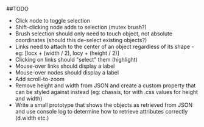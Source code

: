 ##TODO

* Click node to toggle selection
* Shift-clicking node adds to selection (mutex brush?)
* Brush selection should only need to touch object, not absolute coordinates (should this de-select existing objects?)
* Links need to attach to the center of an object regardless of its shape - eg: [locx + (width / 2), locy + (height / 2)]
* Clicking on links should "select" them (highlight)
* Mouse-over links should display a label
* Mouse-over nodes should display a label
* Add scroll-to-zoom
* Remove height and width from JSON and create a custom property that can be styled against instead (eg: chassis, tor with .css values for height and width)
* Write a small prototype that shows the objects as retrieved from JSON and use console log to determine how to retrieve attributes correctly (d.width etc.)
